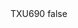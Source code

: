 <?xml version="1.0" encoding="UTF-8"?>
<CustomMetadata xmlns="http://soap.sforce.com/2006/04/metadata">
    <label>TXU690</label>
    <protected>false</protected>
</CustomMetadata>
